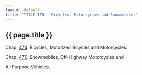 ```yaml
---
layout: default 
title: "TITLE TEN - Bicycles, Motorcycles and Snowmobiles"
---
```


{{ page.title }}
----------------

Chap. [474](27823616.html). Bicycles, Motorized Bicycles and
Motorcycles.

Chap. [476](2839f408.html). Snowmobiles, Off-Highway Motorcycles and

All Purpose Vehicles.
